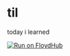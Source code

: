 # til
today i learned

[![Run on FloydHub](https://static.floydhub.com/button/button-small.svg)](https://floydhub.com/run)
